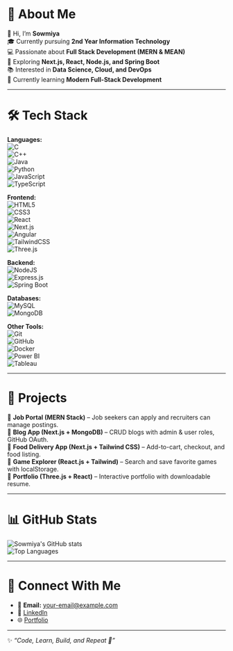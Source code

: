 # 💫 About Me  
👋 Hi, I’m **Sowmiya**  
🎓 Currently pursuing **2nd Year Information Technology**  
💻 Passionate about **Full Stack Development (MERN & MEAN)**  
🚀 Exploring **Next.js, React, Node.js, and Spring Boot**  
📚 Interested in **Data Science, Cloud, and DevOps**  
🌱 Currently learning **Modern Full-Stack Development**  

---

# 🛠️ Tech Stack  

**Languages:**  
![C](https://img.shields.io/badge/C-00599C?style=for-the-badge&logo=c&logoColor=white)  
![C++](https://img.shields.io/badge/C++-00599C?style=for-the-badge&logo=cplusplus&logoColor=white)  
![Java](https://img.shields.io/badge/Java-ED8B00?style=for-the-badge&logo=openjdk&logoColor=white)  
![Python](https://img.shields.io/badge/Python-3776AB?style=for-the-badge&logo=python&logoColor=white)  
![JavaScript](https://img.shields.io/badge/JavaScript-F7DF1E?style=for-the-badge&logo=javascript&logoColor=black)  
![TypeScript](https://img.shields.io/badge/TypeScript-007ACC?style=for-the-badge&logo=typescript&logoColor=white)  

**Frontend:**  
![HTML5](https://img.shields.io/badge/HTML5-E34F26?style=for-the-badge&logo=html5&logoColor=white)  
![CSS3](https://img.shields.io/badge/CSS3-1572B6?style=for-the-badge&logo=css3&logoColor=white)  
![React](https://img.shields.io/badge/React-20232A?style=for-the-badge&logo=react&logoColor=61DAFB)  
![Next.js](https://img.shields.io/badge/Next.js-000000?style=for-the-badge&logo=nextdotjs&logoColor=white)  
![Angular](https://img.shields.io/badge/Angular-DD0031?style=for-the-badge&logo=angular&logoColor=white)  
![TailwindCSS](https://img.shields.io/badge/Tailwind_CSS-38B2AC?style=for-the-badge&logo=tailwind-css&logoColor=white)  
![Three.js](https://img.shields.io/badge/Three.js-000000?style=for-the-badge&logo=three.js&logoColor=white)  

**Backend:**  
![NodeJS](https://img.shields.io/badge/Node.js-339933?style=for-the-badge&logo=node.js&logoColor=white)  
![Express.js](https://img.shields.io/badge/Express.js-000000?style=for-the-badge&logo=express&logoColor=white)  
![Spring Boot](https://img.shields.io/badge/Spring_Boot-6DB33F?style=for-the-badge&logo=springboot&logoColor=white)  

**Databases:**  
![MySQL](https://img.shields.io/badge/MySQL-005C84?style=for-the-badge&logo=mysql&logoColor=white)  
![MongoDB](https://img.shields.io/badge/MongoDB-4EA94B?style=for-the-badge&logo=mongodb&logoColor=white)  

**Other Tools:**  
![Git](https://img.shields.io/badge/Git-F05032?style=for-the-badge&logo=git&logoColor=white)  
![GitHub](https://img.shields.io/badge/GitHub-100000?style=for-the-badge&logo=github&logoColor=white)  
![Docker](https://img.shields.io/badge/Docker-2496ED?style=for-the-badge&logo=docker&logoColor=white)  
![Power BI](https://img.shields.io/badge/Power_BI-F2C811?style=for-the-badge&logo=powerbi&logoColor=black)  
![Tableau](https://img.shields.io/badge/Tableau-E97627?style=for-the-badge&logo=tableau&logoColor=white)  

---

# 🌟 Projects  

🔹 **Job Portal (MERN Stack)** – Job seekers can apply and recruiters can manage postings.  
🔹 **Blog App (Next.js + MongoDB)** – CRUD blogs with admin & user roles, GitHub OAuth.  
🔹 **Food Delivery App (Next.js + Tailwind CSS)** – Add-to-cart, checkout, and food listing.  
🔹 **Game Explorer (React.js + Tailwind)** – Search and save favorite games with localStorage.  
🔹 **Portfolio (Three.js + React)** – Interactive portfolio with downloadable resume.  

---

# 📊 GitHub Stats  

![Sowmiya's GitHub stats](https://github-readme-stats.vercel.app/api?username=Sowmiya&show_icons=true&theme=radical)  
![Top Languages](https://github-readme-stats.vercel.app/api/top-langs/?username=Sowmiya&layout=compact&theme=radical)  

---

# 🤝 Connect With Me  

- 📧 **Email:** your-email@example.com  
- 💼 [LinkedIn](https://linkedin.com/in/your-linkedin)  
- 🌐 [Portfolio](https://your-portfolio-link.com)  

---

✨ *“Code, Learn, Build, and Repeat 🚀”*
